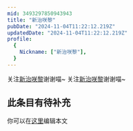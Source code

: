 ```yaml
---
mid: 3493297850943943
title: "新治咲黎"
pubDate: "2024-11-04T11:22:12.219Z"
updatedDate: "2024-11-04T11:22:12.219Z"
profile:
  {
    Nickname: ["新治咲黎"],
  }
---
```


关注[新治咲黎](https://space.bilibili.com/3493297850943943)谢谢喵~ 关注[新治咲黎](https://space.bilibili.com/3493297850943943)谢谢喵~

## 此条目有待补充
你可以在[这里](https://github.com/Yuhanawa/VTuber.ICU-Content/edit/master/v/新治咲黎/index.md)编辑本文
